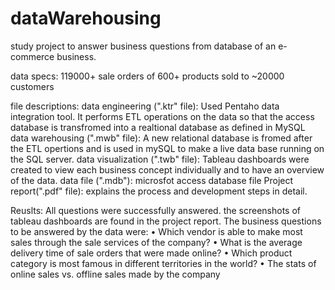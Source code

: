 # dataWarehousing
study project to answer business questions from database of an e-commerce business.

data specs: 119000+ sale orders of 600+ products sold to ~20000 customers

file descriptions: 
data engineering (".ktr" file): Used Pentaho data integration tool. It performs ETL operations on the data so that the access database is transfromed into a realtional database as defined in MySQL
data warehousing (".mwb" file): A new relational database is fromed after the ETL opertions and is used in mySQL to make a live data base running on the SQL server.
data visualization (".twb" file): Tableau dashboards were created to view each business concept individually and to have an overview of the data.
data file (".mdb"): microsfot access database file 
Project report(".pdf" file): explains the process and development steps in detail.

Reuslts:
   All questions were successfully answered. the screenshots of tableau dashboards are found in the project report. The business questions to be answered by the data were:
 •	Which vendor is able to make most sales through the sale services of the company?
•	What is the average delivery time of sale orders that were made online?
•	Which product category is most famous in different territories in the world?
•	The stats of online sales vs. offline sales made by the company

